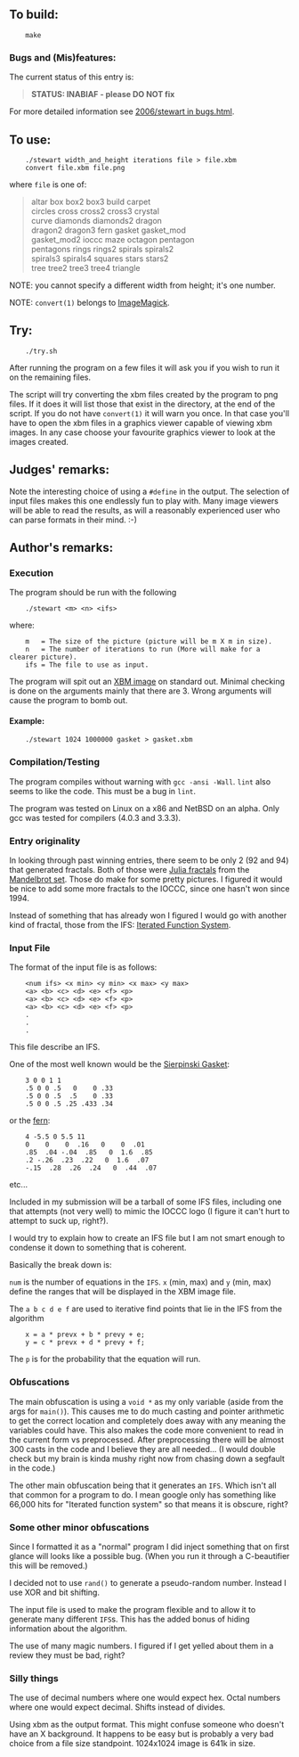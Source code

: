 ## To build:

``` <!---sh-->
    make
```


### Bugs and (Mis)features:

The current status of this entry is:

> **STATUS: INABIAF - please DO NOT fix**

For more detailed information see [2006/stewart in bugs.html](../../bugs.html#2006_stewart).



## To use:

``` <!---sh-->
    ./stewart width_and_height iterations file > file.xbm
    convert file.xbm file.png
```

where `file` is one of:

> altar box box2 box3 build carpet<br>
> circles cross cross2 cross3 crystal<br>
> curve diamonds diamonds2 dragon<br>
> dragon2 dragon3 fern gasket gasket_mod<br>
> gasket_mod2 ioccc maze octagon pentagon<br>
> pentagons rings rings2 spirals spirals2<br>
> spirals3 spirals4 squares stars stars2<br>
> tree tree2 tree3 tree4 triangle

NOTE: you cannot specify a different width from height; it's one number.

NOTE: `convert(1)` belongs to [ImageMagick](https://imagemagick.org/index.php).


## Try:

``` <!---sh-->
    ./try.sh
```

After running the program on a few files it will ask you if you wish to run it
on the remaining files.

The script will try converting the xbm files created by the program to png
files. If it does it will list those that exist in the directory, at the end of
the script. If you do not have `convert(1)` it will warn you once. In that case
you'll have to open the xbm files in a graphics viewer capable of viewing xbm
images. In any case choose your favourite graphics viewer to look at the images
created.


## Judges' remarks:

Note the interesting choice of using a `#define` in the output.
The selection of input files makes this one endlessly fun to play
with.  Many image viewers will be able to read the results, as will
a reasonably experienced user who can parse formats in their mind.  :-)


## Author's remarks:

### Execution

The program should be run with the following

``` <!---sh-->
    ./stewart <m> <n> <ifs>
```

where:

```
    m   = The size of the picture (picture will be m X m in size).
    n   = The number of iterations to run (More will make for a clearer picture).
    ifs = The file to use as input.
```

The program will spit out an [XBM image](https://en.wikipedia.org/wiki/X_BitMap)
on standard out.  Minimal checking is done on the arguments mainly that there
are 3.  Wrong arguments will cause the program to bomb out.

#### Example:

``` <!---sh-->
    ./stewart 1024 1000000 gasket > gasket.xbm
```

### Compilation/Testing

The program compiles without warning with `gcc -ansi -Wall`.
`lint` also seems to like the code.  This must be a bug in `lint`.

The program was tested on Linux on a x86 and NetBSD on an alpha.
Only gcc was tested for compilers (4.0.3 and 3.3.3).


### Entry originality

In looking through past winning entries, there seem to be only 2 (92 and 94) that
generated fractals.  Both of those were [Julia
fractals](https://en.wikipedia.org/wiki/Julia_set) from the [Mandelbrot
set](https://en.wikipedia.org/wiki/Mandelbrot_set). Those do make for some
pretty pictures.  I figured it would be nice to add some more fractals to the
IOCCC, since one hasn't won since 1994.

Instead of something that has already won I figured I would go with
another kind of fractal, those from the IFS:
[Iterated Function System](https://en.wikipedia.org/wiki/Iterated_function_system).


### Input File

The format of the input file is as follows:

```
    <num ifs> <x min> <y min> <x max> <y max>
    <a> <b> <c> <d> <e> <f> <p>
    <a> <b> <c> <d> <e> <f> <p>
    <a> <b> <c> <d> <e> <f> <p>
    .
    .
    .
```

This file describe an IFS.

One of the most well known would be the [Sierpinski Gasket](%%REPO_URL%%/2006/stewart/gasket):

```
    3 0 0 1 1
    .5 0 0 .5   0    0 .33
    .5 0 0 .5  .5    0 .33
    .5 0 0 .5 .25 .433 .34
```

or the [fern](%%REPO_URL%%/2006/stewart/fern):

```
    4 -5.5 0 5.5 11
    0    0    0  .16   0    0  .01
    .85  .04 -.04  .85   0  1.6  .85
    .2 -.26  .23  .22   0  1.6  .07
    -.15  .28  .26  .24   0  .44  .07
```

etc...

Included in my submission will be a tarball of some IFS files,
including one that attempts (not very well) to mimic the IOCCC logo
(I figure it can't hurt to attempt to suck up, right?).

I would try to explain how to create an IFS file but I am not smart
enough to condense it down to something that is coherent.

Basically the break down is:

`num` is the number of equations in the `IFS`.
`x` (min, max) and `y` (min, max) define the ranges that will be displayed
in the XBM image file.

The `a b c d e f` are used to iterative find points that lie in the IFS
from the algorithm

```
    x = a * prevx + b * prevy + e;
    y = c * prevx + d * prevy + f;
```

The `p` is for the probability that the equation will run.


### Obfuscations

The main obfuscation is using a `void *` as my only variable (aside from
the args for `main()`).  This causes me to do much casting and pointer
arithmetic to get the correct location and completely does away with
any meaning the variables could have.  This also makes the code more
convenient to read in the current form vs preprocessed.  After
preprocessing there will be almost 300 casts in the code and I believe
they are all needed...  (I would double check but my brain is kinda
mushy right now from chasing down a segfault in the code.)

The other main obfuscation being that it generates an `IFS`.  Which isn't
all that common for a program to do.  I mean google only has something
like 66,000 hits for "Iterated function system" so that means it is
obscure, right?


### Some other minor obfuscations

Since I formatted it as a "normal" program I did inject something that
on first glance will looks like a possible bug.  (When you run it through
a C-beautifier this will be removed.)

I decided not to use `rand()` to generate a pseudo-random number.  Instead
I use XOR and bit shifting.

The input file is used to make the program flexible and to allow it to
generate many different `IFS`s.  This has the added bonus of hiding
information about the algorithm.

The use of many magic numbers.  I figured if I get yelled about them in
a review they must be bad, right?


### Silly things

The use of decimal numbers where one would expect hex.  Octal numbers
where one would expect decimal.  Shifts instead of divides.

Using xbm as the output format.  This might confuse someone who doesn't
have an X background.  It happens to be easy but is probably a very bad
choice from a file size standpoint.  1024x1024 image is 641k in size.


<!--

    Copyright © 1984-2024 by Landon Curt Noll. All Rights Reserved.

    You are free to share and adapt this file under the terms of this license:

        Creative Commons Attribution-ShareAlike 4.0 International (CC BY-SA 4.0)

    For more information, see:

        https://creativecommons.org/licenses/by-sa/4.0/

-->
